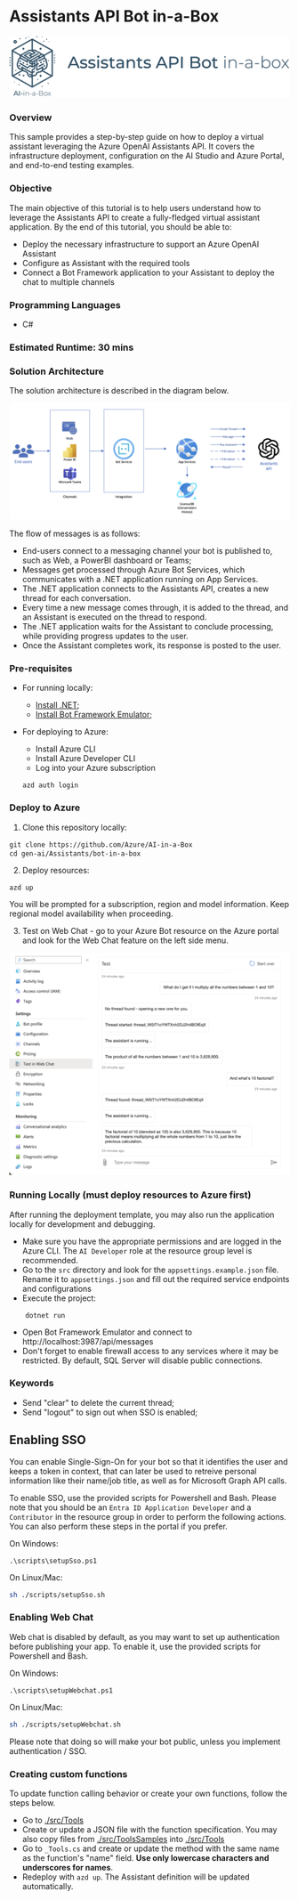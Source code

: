 # Assistants API Bot in-a-Box
![Banner](./readme_assets/banner-assistants-api-bot-in-a-box.png)

### Overview

This sample provides a step-by-step guide on how to deploy a virtual assistant leveraging the Azure OpenAI Assistants API. It covers the infrastructure deployment, configuration on the AI Studio and Azure Portal, and end-to-end testing examples.

### Objective

The main objective of this tutorial is to help users understand how to leverage the Assistants API to create a fully-fledged virtual assistant application.
By the end of this tutorial, you should be able to:

 - Deploy the necessary infrastructure to support an Azure OpenAI Assistant
 - Configure as Assistant with the required tools
 - Connect a Bot Framework application to your Assistant to deploy the chat to multiple channels

### Programming Languages
 - C#

### Estimated Runtime: 30 mins

### Solution Architecture

The solution architecture is described in the diagram below.

![Solution Architecture](./readme_assets/architecture.png)

The flow of messages is as follows:

- End-users connect to a messaging channel your bot is published to, such as Web, a PowerBI dashboard or Teams;
- Messages get processed through Azure Bot Services, which communicates with a .NET application running on App Services.
- The .NET application connects to the Assistants API, creates a new thread for each conversation.
- Every time a new message comes through, it is added to the thread, and an Assistant is executed on the thread to respond.
- The .NET application waits for the Assistant to conclude processing, while providing progress updates to the user.
- Once the Assistant completes work, its response is posted to the user.

### Pre-requisites

- For running locally:
    - [Install .NET](https://dotnet.microsoft.com/en-us/download);
    - [Install Bot Framework Emulator](https://github.com/Microsoft/BotFramework-Emulator);

- For deploying to Azure:
    - Install Azure CLI
    - Install Azure Developer CLI
    - Log into your Azure subscription

    ```
    azd auth login
    ```

### Deploy to Azure

1. Clone this repository locally: 

```
git clone https://github.com/Azure/AI-in-a-Box
cd gen-ai/Assistants/bot-in-a-box
```
2. Deploy resources:
```
azd up
```
You will be prompted for a subscription, region and model information. Keep regional model availability when proceeding.

3. Test on Web Chat - go to your Azure Bot resource on the Azure portal and look for the Web Chat feature on the left side menu.

![Test Web Chat](./readme_assets/assistant-test.png)

### Running Locally (must deploy resources to Azure first)

After running the deployment template, you may also run the application locally for development and debugging.

- Make sure you have the appropriate permissions and are logged in the Azure CLI. The `AI Developer` role at the resource group level is recommended.
- Go to the `src` directory and look for the `appsettings.example.json` file. Rename it to `appsettings.json` and fill out the required service endpoints and configurations
- Execute the project:
```
    dotnet run
```
- Open Bot Framework Emulator and connect to http://localhost:3987/api/messages
- Don't forget to enable firewall access to any services where it may be restricted. By default, SQL Server will disable public connections.

### Keywords

- Send "clear" to delete the current thread;
- Send "logout" to sign out when SSO is enabled;

## Enabling SSO

You can enable Single-Sign-On for your bot so that it identifies the user and keeps a token in context, that can later be used to retreive personal information like their name/job title, as well as for Microsoft Graph API calls.

To enable SSO, use the provided scripts for Powershell and Bash. Please note that you should be an `Entra ID Application Developer` and a `Contributor` in the resource group in order to perform the following actions. You can also perform these steps in the portal if you prefer.

On Windows:
```pwsh
.\scripts\setupSso.ps1
```

On Linux/Mac:
```sh
sh ./scripts/setupSso.sh
```

### Enabling Web Chat

Web chat is disabled by default, as you may want to set up authentication before publishing your app. To enable it, use the provided scripts for Powershell and Bash.


On Windows:
```pwsh
.\scripts\setupWebchat.ps1
```

On Linux/Mac:
```sh
sh ./scripts/setupWebchat.sh
```

Please note that doing so will make your bot public, unless you implement authentication / SSO.

### Creating custom functions

To update function calling behavior or create your own functions, follow the steps below.

- Go to [./src/Tools](./src/Tools/)
- Create or update a JSON file with the function specification. You may also copy files from [./src/ToolsSamples](./src/ToolsSamples/) into [./src/Tools](./src/Tools/)
- Go to `_Tools.cs` and create or update the method with the same name as the function's "name" field. **Use only lowercase characters and underscores for names**.
- Redeploy with `azd up`. The Assistant definition will be updated automatically.